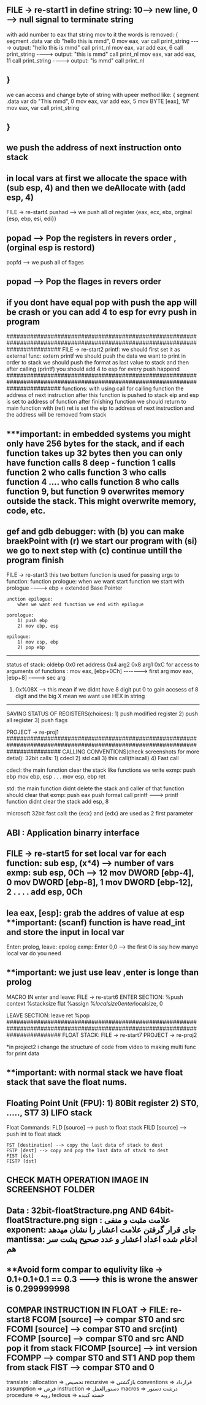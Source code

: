 FILE -> re-start1
in define string: 10--> new line,  0 --> null signal to terminate string
-------------------------------------------------------------------------
with add number to eax that string mov to it the words is removed:
{
    segment .data
    var db "hello this is mmd", 0
    mov eax, var
    call print_string ----> output: "hello this is mmd"
    call print_nl
    mov eax, var
    add eax, 6
    call print_string ----> output: "this is mmd"
    call print_nl
    mov eax, var
    add eax, 11
    call print_string ----> output: "is mmd"
    call print_nl

}
-------------------------------------------------------------------------
we can access and change byte of string with upeer method like:
{
    segment .data
    var db "This mmd", 0
    mov eax, var
    add eax, 5
    mov BYTE [eax], 'M'
    mov eax, var
    call print_string

}
-------------------------------------------------------------------------
we push the address of next instruction onto stack 
-------------------------------------------------------------------------
in local vars at first we allocate the space with (sub esp, 4) and then we deAllocate with (add esp, 4)
-------------------------------------------------------------------------

FILE -> re-start4
pushad --> we push all of register {eax, ecx, ebx, orginal {esp, ebp, esi, edi}}

popad --> Pop the registers in revers order , (orginal esp is restord)
-----------
popfd --> we push all of flages

popad --> Pop the flages in revers order
-------------------------------------------------------------------------
if you dont have equal pop with push the app will be crash or you can add 4 to esp for evry push in program
-------------------------------------------------------------------------
################################################################################################################################
FILE -> re-start2
printf:
    we should first set it as external func: extern printf
    we should push the data we want to print in order to stack
    we should push the format as last value to stack
    and then after calling (printf) you should add 4 to esp for every push happend
################################################################################################################################
functions:
    with using call for calling function the address of next instruction after this function is pushed to stack
    eip and esp is set to address of function
    after finishing function we should return to main function with (ret)
    ret is set the eip to address of next instruction and the address will be removed from stack

***important: in embedded systems you might only have 256 bytes for the stack, and if each function takes up 32 bytes then you can only have function calls 8 deep - function 1 calls function 2 who calls function 3 who calls function 4 .... who calls function 8 who calls function 9, but function 9 overwrites memory outside the stack. This might overwrite memory, code, etc.
---------------------------------------------------------------------------------------------------
gef and gdb debugger:
    with (b) you can make braekPoint
    with (r) we start our program
    with (si) we go to next step
    with (c) continue untill the program finish
---------------------------------------------------------------------------------------------------
FILE -> re-start3
this two bottem function is used for passing args to function:
    function prologue:
        when we want start function we start with prologue ----> ebp = extended Base Pointer

    unction epilogue:
        when we want end function we end with epilogue

    porologue:
        1) push ebp
        2) mov ebp, esp

    epilogue:
        1) mov esp, ebp
        2) pop ebp

---------------------------------------------------------------------------------------------------
status of stack:
                    oldebp  0x0
                    ret address  0x4
                    arg2    0x8
                    arg1    0xC
for access to arguments of functions :
    mov eax, [ebp+0Ch] -------> first arg
    mov eax, [ebp+8] ----> sec arg

1) 0x%08X   --> this mean if we didnt have 8 digit put 0 to gain accsess of 8 digit and the big X mean we want use HEX in string
---------------------------------------------------------------------------------------------------
SAVING STATUS OF REGISTERS(choices):
    1) push modified register
    2) push all register
    3) push flags

PROJECT -> re-proj1
################################################################################################################################
CALLING CONVENTIONS(check screenshots for more detial):
32bit calls:
    1) cdecl
    2) std call
    3) this call(thiscall)
    4) Fast call


cdecl:
    the main function clear the stack like functions we write 
    exmp:
        push ebp
        mov ebp, esp
        .
        .
        .
        mov esp, ebp
        ret

std:
    the main function didnt delete the stack and caller of that function should clear that
    exmp:
        push eax
        push format
        call printf ---> printf function didnt clear the stack
        add esp, 8

microsoft 32bit fast call:
    the {ecx} and {edx} are used as 2 first parameter

ABI : Application binarry interface
---------------------------------------------------------------------------------------------------
FILE -> re-start5
for set local var for each function:
    sub esp, (x*4) --> number of vars
    exmp:
        sub esp, 0Ch --> 12
        mov DWORD [ebp-4], 0
        mov DWORD [ebp-8], 1
        mov DWORD [ebp-12], 2
        .
        .
        .
        .
        add esp, 0Ch
---------------------------------------------------------------------------------------------------
lea eax, [esp]: grab the addres of value at esp
**important: (scanf) function is have read_int and store the input in local var
---------------------------------------------------------------------------------------------------
Enter: prolog, leave: epolog
exmp:
    Enter 0,0 --> the first 0 is say how manye local var do you need

**important: we just use leav ,enter is longe than prolog
---------------------------------------------------------------------------------------------------
MACRO IN enter and leave: FILE -> re-start6
ENTER SECTION:
    %push context
    %stacksize flat
    %assign %$localsize 0
    %arg arg1:dword            -----> arg('name of argument') ,  dword('type of arg we pass to it')
    %local arg1:dword, arg2:dword
    enter %$localsize, 0


LEAVE SECTION:
    leave
    ret
%pop
################################################################################################################################
FLOAT STACK: FILE -> re-start7       PROJECT -> re-proj2

*in project2 i change the structure of code from video to making multi func for print data

**important: with normal stack we have float stack that save the float nums.
---------------------------------------------------------------------------------------------------
Floating Point Unit (FPU):
    1) 80Bit register
    2) ST0, ....., ST7
    3) LIFO stack
---------------------------------------------------------------------------------------------------
Float Commands:
    FLD [source]  --> push to float stack
    FILD [source] --> push int to float stack

    FST [destination] --> copy the last data of stack to dest
    FSTP [dest] --> copy and pop the last data of stack to dest
    FIST [dst]
    FISTP [dst]
CHECK MATH OPERATION IMAGE IN SCREENSHOT FOLDER
---------------------------------------------------------------------------------------------------
Data : 32bit-floatStracture.png AND 64bit-floatStracture.png
sign : علامت مثبت و منفی
exponent: جای قرار گرفتن علامت اعشار را نشان میدهد
mantissa: ادغام شده اعداد اعشار و عدد صحیح پشت سر هم
---------------------------------------------------------------------------------------------------
**Avoid form compar to equlivity like -> 0.1+0.1+0.1 == 0.3 ---> this is wrone the answer is 0.299999998
---------------------------------------------------------------------------------------------------
COMPAR INSTRUCTION IN FLOAT -> FILE: re-start8
    FCOM [source] --> compar ST0 and src            FCOMI [source] --> compar ST0 and src(int)
    FCOMP [source] --> compar ST0 and src AND pop it from stack        FICOMP [source] --> int version
    FCOMPP --> compar ST0 and ST1 AND pop them from stack
    FIST --> compar ST0 and 0
---------------------------------------------------------------------------------------------------
translate :
    allocation => تخصیص
    recursive => بازگشتی
    conventions => قرارداد
    assumption => فرض
    instruction => دستورالعمل
    macros => درشت دستور
    procedure => رویه
    tedious => خسته کننده
    

